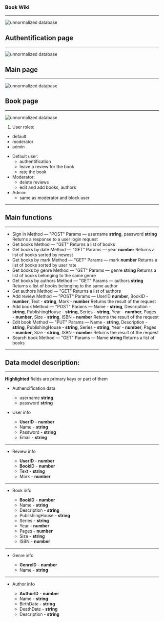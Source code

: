 ### Book Wiki
____
![unnormalized database](https://github.com/neoromaioi/SUBD/raw/main/Picture1.png)

## Authentification page
____
![unnormalized database](https://github.com/neoromaioi/SUBD/raw/main/Picture1.png)

## Main page
____
![unnormalized database](https://github.com/neoromaioi/SUBD/raw/main/Picture1.png)

## Book page
____
![unnormalized database](https://github.com/neoromaioi/SUBD/raw/main/Picture1.png)

1. User roles:
+ default
+ moderator
+ admin
- Default user:
    - authentification
    - leave a review for the book
    - rate the book
- Moderator:
    - delete reviews
    - edit and add books, authors
- Admin:
    - same as moderator and block user
____

## Main functions
____
- Sign in
    Method — "POST"
    Params — username **string**, password **string**
    Returns a response to a user login request
- Get books
    Method — "GET"
    Returns a list of books
- Get books by date
    Method — "GET"
    Params — year **number**
    Returns a list of books sorted by newest
- Get books by mark
    Method — "GET"
    Params — mark **number**
    Returns a list of books sorted by user rate
- Get books by genre
    Method — "GET"
    Params — genre **string**
    Returns a list of books belonging to the same genre
- Get books by authors
    Method — "GET"
    Params — authors **string**
    Returns a list of books belonging to the same author
- Get authors
    Method — "GET"
    Returns a list of authors
- Add review
    Method — "POST"
    Params — UserID **number**, BookID - **number**, Text - **string**, Mark - **number**
    Returns the result of the request
- Add book
    Method — "POST"
    Params — Name - **string**, Description - **string**, PublishingHouse - **string**, Series - **string**,
    Year - **number**, Pages - **number**, Size - **string**, ISBN - **number**
    Returns the result of the request
- Edit book
    Method — "PUT"
    Params — Name - **string**, Description - **string**, PublishingHouse - **string**, Series - **string**,
    Year - **number**, Pages - **number**, Size - **string**, ISBN - **number**
    Returns the result of the request
- Search book
    Method — "GET"
    Params — Name **string**
    Returns a list of books
____
## Data model description:
____

**Highlighted** fields are primary keys or part of them
- Authencification data

    - username **string**
    - password **string**
- User info

    - **UserID** - **number**
    - Name - **string**
    - Password - **string**
    - Email - **string**
____
- Review info

    - **UserID** - **number**
    - **BookID** - **number**
    - Text - **string**
    - Mark - **number**
____
- Book info

    - **BookID** - **number**
    - Name - **string**
    - Description - **string**
    - PublishingHouse - **string**
    - Series - **string**
    - Year - **number**
    - Pages - **number**
    - Size - **string**
    - ISBN - **number**
____
- Genre info

    - **GenreID** - **number**
    - Name - **string**
____
- Author info

    - **AuthorID** - **number**
    - Name - **string**
    - BirthDate - **string**
    - DeathDate - **string**
    - Description - **string**